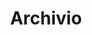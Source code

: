 ---
title: Archivio
layout: posts
permalink: /archivio/
show_excerpts: true
entries_layout: list
paginate: true
---